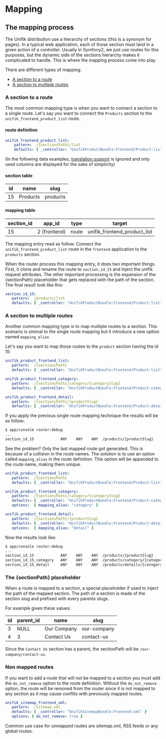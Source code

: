 Mapping
=========================

## The mapping process

The Unifik distribution use a hierarchy of sections (this is a synonym for pages). In a typical web application, each of those section must land in a given action of a controller. Usually in Symfony2, we just use routes for this purposes, but the dynamic side of the sections hierarchy makes it complicated to handle. This is where the mapping process come into play.

There are different types of mapping:

- [A section to a route](#a-section-to-a-route)
- [A section to multiple routes](#a-section-to-multiple-routes)

### A section to a route

The most common mapping type is when you want to connect a section to a single route.
Let's say you want to connect the `Products` section to the `unifik_frontend_product_list` route.

#### route definition
```yml
unifik_frontend_product_list:
    pattern:  /{sectionsPath}/list
    defaults: { _controller: "UnifikProductBundle:Frontend/Product:list" }
```

(In the following data examples, [translation support](todo) is ignored and only used columns are displayed for the sake of simplicity)

#### section table

| id            | name          | slug
| ------------- | ------------- | ------
| 15            | Products      | products

#### mapping table

| section_id    | app_id        | type   | target
| ------------- | ------------- | ------ | ---------
| 15            | 2 (frontend)  | route  | unifik_frontend_product_list

The mapping entry read as follow: Connect the `unifik_frontend_product_list` route in the `frontend` application to the `products` section.

When the router process this mapping entry, it does two important things. First, it clone and rename the route to `section_id_15` and inject the unifik request attributes. The other important processing is the expansion of the {sectionPath} placeholder that gets replaced with the path of the section. The final result look like this:

```yml
section_id_15:
   pattern:  /products/list
   defaults: { _controller: "UnifikProductBundle:Frontend/Product:list" }
```

### A section to multiple routes

Another common mapping type is to map multiple routes to a section. This scenario is siminal to the single route mapping but it introduce a new option named `mapping_alias`

Let's say you want to map those routes to the `product` section having the id 15:

```yml
unifik_product_frontend_list:
   pattern:  /{sectionsPath}
   defaults: { _controller: "UnifikProductBundle:Frontend/Product:list" }

unifik_product_frontend_category:
   pattern:  /{sectionsPath}/category/{categorySlug}
   defaults: { _controller: "UnifikProductBundle:Frontend/Product:category" }

unifik_product_frontend_detail:
   pattern:  /{sectionsPath}/{productSlug}
   defaults: { _controller: "UnifikProductBundle:Frontend/Product:detail" }
```

If you apply the previous single route mapping technique the results will be as follow:

```bash
$ app/console router:debug
...
section_id_15            ANY    ANY    ANY  /products/{productSlug}
```

See the problem? Only the last mapped route got generated. This is because of a collision in the route names. The solution is to use an option called `mapping_alias` in the route definition. This option will be appended to the route name, making them unique.

```yml
unifik_product_frontend_list:
   pattern:  /{sectionsPath}
   defaults: { _controller: "UnifikProductBundle:Frontend/Product:list" }

unifik_product_frontend_category:
   pattern:  /{sectionsPath}/category/{categorySlug}
   defaults: { _controller: "UnifikProductBundle:Frontend/Product:category" }
   options:  { mapping_alias: "category" }

unifik_product_frontend_detail:
   pattern:  /{sectionsPath}/{productSlug}
   defaults: { _controller: "UnifikProductBundle:Frontend/Product:detail" }
   options:  { mapping_alias: "detail" }
```

Now the results look like:

```bash
$ app/console router:debug
...
section_id_15            ANY    ANY    ANY  /products/{productSlug}
section_id_15_category   ANY    ANY    ANY  /products/category/{categorySlug}
section_id_15_detail     ANY    ANY    ANY  /products/details/{categorySlug}
```

### The {sectionPath} placeholder

When a route is mapped to a section, a special placeholder if used to inject the path of the mapped section. The path of a section is made of the section slug and prefixed with every parents slugs.

For example given these values:

| id  | parent_id | name          | slug
| --- | --------- | ------------- | ------
| 3   | NULL      | Our Company   | our-company
| 4   | 3         | Contact Us    | contact-us

Since the `Contact Us` section has a parent, the sectionPath will be `/our-company/contact-us`.

### Non mapped routes

If you want to add a route that will not be mapped to a section you must add the `do_not_remove` option to the route definition. Without the `do_not_remove` option, the route will be removed from the router since it is not mapped to any section as it may cause conflits with previously mapped routes.

```yml
unifik_sitemap_frontend_xml:
   pattern:  /sitemap.xml
   defaults: { _controller: "UnifikSitemapBundle:Frontend:xml" }
   options: { do_not_remove: true }
```

Common use case for unmapped routes are sitemap.xml, RSS feeds or any global routes.
